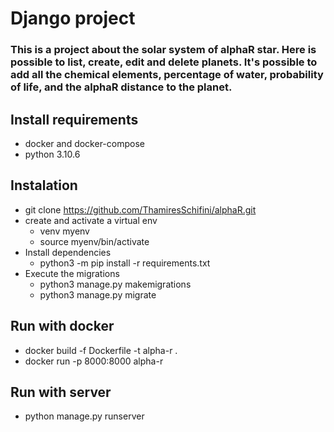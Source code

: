 # Django project
### This is a project about the solar system of alphaR star. Here is possible to list, create, edit and delete planets. It's possible to add all the chemical elements, percentage of water, probability of life, and the alphaR distance to the planet.

## Install requirements
- docker and docker-compose
- python 3.10.6

## Instalation
- git clone https://github.com/ThamiresSchifini/alphaR.git
- create and activate a virtual env
    - venv myenv
    - source myenv/bin/activate
- Install dependencies
    - python3 -m pip install -r requirements.txt
- Execute the migrations
    - python3 manage.py makemigrations
    - python3 manage.py migrate

## Run with docker
- docker build -f Dockerfile -t alpha-r .
- docker run -p 8000:8000 alpha-r

## Run with server
- python manage.py runserver